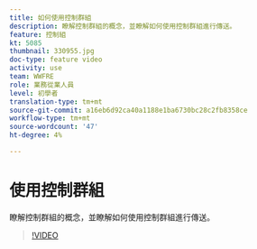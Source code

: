 ```yaml
---
title: 如何使用控制群組
description: 瞭解控制群組的概念，並瞭解如何使用控制群組進行傳送。
feature: 控制組
kt: 5085
thumbnail: 330955.jpg
doc-type: feature video
activity: use
team: WWFRE
role: 業務從業人員
level: 初學者
translation-type: tm+mt
source-git-commit: a16eb6d92ca40a1188e1ba6730bc28c2fb8358ce
workflow-type: tm+mt
source-wordcount: '47'
ht-degree: 4%

---
```



# 使用控制群組

瞭解控制群組的概念，並瞭解如何使用控制群組進行傳送。

>[!VIDEO](https://video.tv.adobe.com/v/330955?quality=12)
